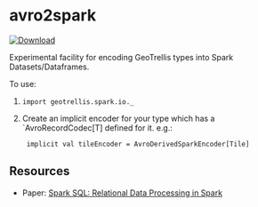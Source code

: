 # avro2spark

 [ ![Download](https://api.bintray.com/packages/s22s/maven/avro2spark/images/download.svg) ](https://bintray.com/s22s/maven/avro2spark/_latestVersion)

Experimental facility for encoding GeoTrellis types into Spark Datasets/Dataframes. 

To use:

1. `import geotrellis.spark.io._`
2. Create an implicit encoder for your type which has a `AvroRecordCodec[T] defined for it. e.g.:

        implicit val tileEncoder = AvroDerivedSparkEncoder[Tile]


## Resources

* Paper: [Spark SQL: Relational Data Processing in Spark](http://people.csail.mit.edu/matei/papers/2015/sigmod_spark_sql.pdf)



